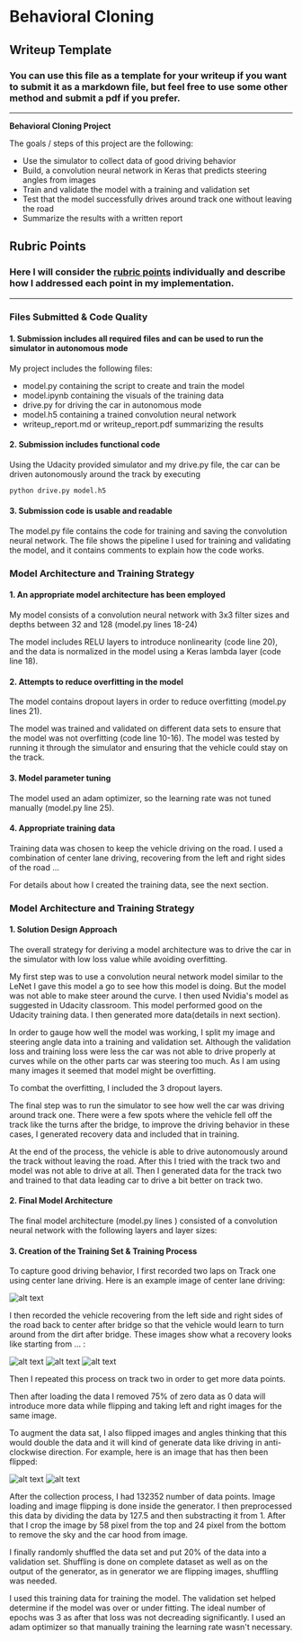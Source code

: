 # **Behavioral Cloning** 

## Writeup Template

### You can use this file as a template for your writeup if you want to submit it as a markdown file, but feel free to use some other method and submit a pdf if you prefer.

---

**Behavioral Cloning Project**

The goals / steps of this project are the following:
* Use the simulator to collect data of good driving behavior
* Build, a convolution neural network in Keras that predicts steering angles from images
* Train and validate the model with a training and validation set
* Test that the model successfully drives around track one without leaving the road
* Summarize the results with a written report


[//]: # (Image References)

[image1]: ./examples/placeholder.png "Model Visualization"
[image2]: ./examples/placeholder.png "Grayscaling"
[image3]: ./examples/placeholder_small.png "Recovery Image"
[image4]: ./examples/placeholder_small.png "Recovery Image"
[image5]: ./examples/placeholder_small.png "Recovery Image"
[image6]: ./examples/placeholder_small.png "Normal Image"
[image7]: ./examples/placeholder_small.png "Flipped Image"

## Rubric Points
### Here I will consider the [rubric points](https://review.udacity.com/#!/rubrics/432/view) individually and describe how I addressed each point in my implementation.  

---
### Files Submitted & Code Quality

#### 1. Submission includes all required files and can be used to run the simulator in autonomous mode

My project includes the following files:
* model.py containing the script to create and train the model
* model.ipynb containing the visuals of the training data 
* drive.py for driving the car in autonomous mode
* model.h5 containing a trained convolution neural network 
* writeup_report.md or writeup_report.pdf summarizing the results

#### 2. Submission includes functional code
Using the Udacity provided simulator and my drive.py file, the car can be driven autonomously around the track by executing 
```sh
python drive.py model.h5
```

#### 3. Submission code is usable and readable

The model.py file contains the code for training and saving the convolution neural network. The file shows the pipeline I used for training and validating the model, and it contains comments to explain how the code works.

### Model Architecture and Training Strategy

#### 1. An appropriate model architecture has been employed

My model consists of a convolution neural network with 3x3 filter sizes and depths between 32 and 128 (model.py lines 18-24) 

The model includes RELU layers to introduce nonlinearity (code line 20), and the data is normalized in the model using a Keras lambda layer (code line 18). 

#### 2. Attempts to reduce overfitting in the model

The model contains dropout layers in order to reduce overfitting (model.py lines 21). 

The model was trained and validated on different data sets to ensure that the model was not overfitting (code line 10-16). The model was tested by running it through the simulator and ensuring that the vehicle could stay on the track.

#### 3. Model parameter tuning

The model used an adam optimizer, so the learning rate was not tuned manually (model.py line 25).

#### 4. Appropriate training data

Training data was chosen to keep the vehicle driving on the road. I used a combination of center lane driving, recovering from the left and right sides of the road ... 

For details about how I created the training data, see the next section. 

### Model Architecture and Training Strategy

#### 1. Solution Design Approach

The overall strategy for deriving a model architecture was to drive the car in the simulator with low loss value while avoiding overfitting.

My first step was to use a convolution neural network model similar to the LeNet I gave this model a go to see how this model is doing. But the model was not able to make steer around the curve. I then used Nvidia's model as suggested in Udacity classroom. This model performed good on the Udacity training data. I then generated more data(details in next section).

In order to gauge how well the model was working, I split my image and steering angle data into a training and validation set. Although the validation loss and training loss were less the car was not able to drive properly at curves while on the other parts car was steering too much. As I am using many images it seemed that model might be overfitting. 

To combat the overfitting, I included the 3 dropout layers.

The final step was to run the simulator to see how well the car was driving around track one. There were a few spots where the vehicle fell off the track like the turns after the bridge, to improve the driving behavior in these cases, I generated recovery data and included that in training.

At the end of the process, the vehicle is able to drive autonomously around the track without leaving the road.
After this I tried with the track two and model was not able to drive at all. Then I generated data for the track two and trained to that data leading car to drive a bit better on track two.

#### 2. Final Model Architecture

The final model architecture (model.py lines ) consisted of a convolution neural network with the following layers and layer sizes:






#### 3. Creation of the Training Set & Training Process

To capture good driving behavior, I first recorded two laps on Track one using center lane driving. Here is an example image of center lane driving:

![alt text][image2]

I then recorded the vehicle recovering from the left side and right sides of the road back to center after bridge so that the vehicle would learn to turn around from the dirt after bridge. These images show what a recovery looks like starting from ... :

![alt text][image3]
![alt text][image4]
![alt text][image5]

Then I repeated this process on track two in order to get more data points.

Then after loading the data I removed 75% of zero data as 0 data will introduce more data while flipping and taking left and right images for the same image.

To augment the data sat, I also flipped images and angles thinking that this would double the data and it will kind of generate data like driving in anti-clockwise direction. For example, here is an image that has then been flipped:

![alt text][image6]
![alt text][image7]

After the collection process, I had 132352 number of data points. Image loading and image flipping is done inside the generator. I then preprocessed this data by dividing the data by 127.5 and then substracting it from 1. After that I crop the image by 58 pixel from the top and 24 pixel from the bottom to remove the sky and the car hood from image.

I finally randomly shuffled the data set and put 20% of the data into a validation set. Shuffling is done on complete dataset as well as on the output of the generator, as in generator we are flipping images, shuffling was needed.

I used this training data for training the model. The validation set helped determine if the model was over or under fitting. The ideal number of epochs was 3 as after that loss was not decreading significantly. I used an adam optimizer so that manually training the learning rate wasn't necessary.
